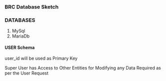### BRC Database Sketch

### DATABASES
1. MySql
2. MariaDb

#### USER Schema

user_id will be used as Primary Key

Super User has Access to Other Entities for Modifying any Data Required as per the User Request

